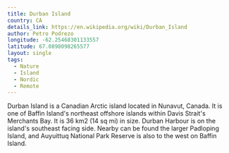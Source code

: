 ```yaml
---
title: Durban Island
country: CA
details_link: https://en.wikipedia.org/wiki/Durban_Island
author: Petro Podrezo
longitude: -62.25468301133557
latitude: 67.0898098265577
layout: single
tags:
  - Nature
  - Island
  - Nordic
  - Remote
---
```

Durban Island is a Canadian Arctic island located in Nunavut, Canada. It is one of Baffin Island's northeast offshore islands within Davis Strait's Merchants Bay. It is 36 km2 (14 sq mi) in size. Durban Harbour is on the island's southeast facing side. Nearby can be found the larger Padloping Island, and Auyuittuq National Park Reserve is also to the west on Baffin Island.
